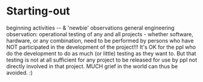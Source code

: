 # Starting-out
beginning activities -- &amp; 'newbie' observations
general engineering observation:  operational testing of any and all projects - whether software, hardware, or any combination, 
need to be performed by persons who have NOT participated in the development of the project!!!  It's OK for the ppl who do the development 
to do as much (or little) testing as they want to.  But that testing is not at all sufficient for any project to be released for use by 
ppl not directly involved in that project.   MUCH grief in the world can thus be avoided.  :)
